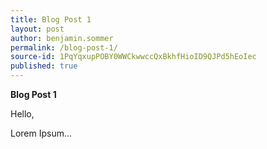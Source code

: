 ```yaml
---
title: Blog Post 1
layout: post
author: benjamin.sommer
permalink: /blog-post-1/
source-id: 1PqYqxupPOBY0WWCkwwccQxBkhfHioID9QJPd5hEoIec
published: true
---
```

**Blog Post 1**

Hello,

Lorem Ipsum...

